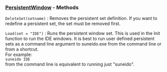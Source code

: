 ### [PersistentWindow](<../PersistentWindow.md>) - Methods
`DeleteSet(setname)`
: Removes the persistent set definition.  If you want
to redefine a persistent set, the set must be removed 
first.

`Load(set = "IDE")`
: Runs the persistent window set.  This is used in the Init 
function to run the IDE windows. It is best to run user defined 
persistent sets as a command line argument to suneido.exe from 
the command line or from a shortcut.   
For example:  
`suneido IDE`  
from the command line is equivalent to running
just "suneido".